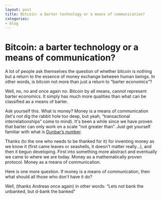 ```yaml
---
layout: post
title: Bitcoin: a barter technology or a means of communication?
categories:
- blog
---
```


# Bitcoin: a barter technology or a means of communication?

A lot of people ask themselves the question of whether bitcoin is nothing but a return to the essence of money exchange between human beings. In other words, is bitcoin not more than just a return to “barter economics”?

Well, no, no and once again no. Bitcoin by all means, cannot represent barter economics. It simply has much more qualities than what can be classified as a means of barter. 

Ask yourself this. What is money? Money is a means of communication (let's not dig the rabbit hole too deep, but yeah, “transactional interrelationships” come to mind). It's been a while since we have proven that barter can only work on a scale “not greater than”. Just get yourself familiar with what is [Dunbar’s number](https://en.wikipedia.org/wiki/Dunbar%27s_number).

Thanks (to the one who needs to be thanked for it) for inventing money as we know it (first came leaves or seashells, it doesn't matter really…), and then it begun developing. First into something more abstract and eventually we came to where we are today. Money as a mathematically proven protocol. Money as a means of communication.

Here is one more question. If money is a means of communication, then what should all those who don't have it do?

Well, (thanks Andreas once again) in other words: “Lets not bank the unbanked, but d-bank the banked" 

